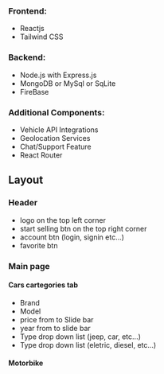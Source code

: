 ### Frontend:

- Reactjs
- Tailwind CSS
  
### Backend:
- Node.js with Express.js
- MongoDB or MySql or SqLite
- FireBase

### Additional Components:

- Vehicle API Integrations
- Geolocation Services
- Chat/Support Feature
- React Router

## Layout
### Header
- logo on the top left corner
- start selling btn on the top right corner
- account btn (login, signin etc...)
- favorite btn

### Main page
#### Cars cartegories tab 
- Brand
- Model
- price from to Slide bar
- year from to slide bar
- Type drop down list (jeep, car, etc...)
- Type drop down list (eletric, diesel, etc...)

#### Motorbike



 


